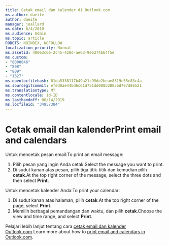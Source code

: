 ```yaml
---
title: Cetak email dan kalender di Outlook.com
ms.author: daeite
author: daeite
manager: joallard
ms.date: 6/4/2019
ms.audience: Admin
ms.topic: article
ROBOTS: NOINDEX, NOFOLLOW
localization_priority: Normal
ms.assetid: 40063c6e-2c45-420d-ae63-9eb274b64f5e
ms.custom:
- "8000046"
- "808"
- "809"
- "1327"
ms.openlocfilehash: 81da5338117b49a21c95de2beae8319c55c83c4a
ms.sourcegitcommit: efed0ae44bd6c61d751dd008b2885bd7e7d86521
ms.translationtype: MT
ms.contentlocale: id-ID
ms.lasthandoff: 06/14/2019
ms.locfileid: "34957384"
---
```

# <a name="print-email-and-calendars"></a><span data-ttu-id="2fe13-102">Cetak email dan kalender</span><span class="sxs-lookup"><span data-stu-id="2fe13-102">Print email and calendars</span></span>

<span data-ttu-id="2fe13-103">Untuk mencetak pesan email:</span><span class="sxs-lookup"><span data-stu-id="2fe13-103">To print an email message:</span></span>
  
1. <span data-ttu-id="2fe13-104">Pilih pesan yang ingin Anda cetak.</span><span class="sxs-lookup"><span data-stu-id="2fe13-104">Select the message you want to print.</span></span>
1. <span data-ttu-id="2fe13-105">Di sudut kanan atas pesan, pilih tiga titik-titik dan kemudian pilih **cetak**.</span><span class="sxs-lookup"><span data-stu-id="2fe13-105">At the top right corner of the message, select the three dots and then select **Print**.</span></span>

<span data-ttu-id="2fe13-106">Untuk mencetak kalender Anda:</span><span class="sxs-lookup"><span data-stu-id="2fe13-106">To print your calendar:</span></span>

1. <span data-ttu-id="2fe13-107">Di sudut kanan atas halaman, pilih **cetak**.</span><span class="sxs-lookup"><span data-stu-id="2fe13-107">At the top right corner of the page, select **Print**.</span></span>
1. <span data-ttu-id="2fe13-108">Memilih berbagai pemandangan dan waktu, dan pilih **cetak**.</span><span class="sxs-lookup"><span data-stu-id="2fe13-108">Choose the view and time range, and select **Print**.</span></span>

<span data-ttu-id="2fe13-109">Pelajari lebih lanjut tentang cara [cetak email dan kalender Outlook.com](https://go.microsoft.com/fwlink/p/?linkid=2001208&amp;clcid=0x409).</span><span class="sxs-lookup"><span data-stu-id="2fe13-109">Learn more about how to [print email and calendars in Outlook.com](https://go.microsoft.com/fwlink/p/?linkid=2001208&amp;clcid=0x409).</span></span>